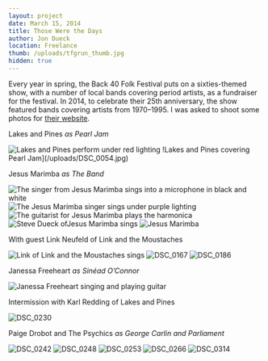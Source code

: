 ```yaml
---
layout: project
date: March 15, 2014
title: Those Were the Days
author: Jon Dueck
location: Freelance
thumb: /uploads/tfgrun_thumb.jpg
hidden: true
---
```


Every year in spring, the Back 40 Folk Festival puts on a sixties-themed show, with a number of local bands covering period artists, as a fundraiser for the festival. In 2014, to celebrate their 25th anniversary, the show featured bands covering artists from 1970–1995. I was asked to shoot some photos for [their website](http://back40folkfest.com).


Lakes and Pines *as Pearl Jam*

![Lakes and Pines perform under red lighting](/uploads/DSC_0028.jpg)
!Lakes and Pines covering Pearl Jam](/uploads/DSC_0054.jpg)


Jesus Marimba *as The Band*

![The singer from Jesus Marimba sings into a microphone in black and white](/uploads/DSC_0109.jpg#half)
![The Jesus Marimba singer sings under purple lighting](/uploads/DSC_0120.jpg#half)
![The guitarist for Jesus Marimba plays the harmonica](/uploads/DSC_0097.jpg)  
![Steve Dueck ofJesus Marimba sings](/uploads/DSC_0060.jpg)
![Jesus Marimba](/uploads/DSC_0081.jpg)

With guest Link Neufeld of Link and the Moustaches

![Link of Link and the Moustaches sings](/uploads/DSC_0155.jpg)
![DSC_0167](/uploads/DSC_0167.jpg#half)
![DSC_0186](/uploads/DSC_0186.jpg#half)


Janessa Freeheart *as Sinéad O’Connor*

![Janessa Freeheart singing and playing guitar](/uploads/DSC_0212.jpg)


Intermission with Karl Redding of Lakes and Pines

![DSC_0230](/uploads/DSC_0230.jpg)


Paige Drobot and The Psychics *as George Carlin and Parliament*

![DSC_0242](/uploads/DSC_0242.jpg)
![DSC_0248](/uploads/DSC_0248.jpg#half)
![DSC_0253](/uploads/DSC_0253.jpg#half)
![DSC_0266](/uploads/DSC_0266.jpg)
![DSC_0314](/uploads/DSC_0314.jpg)
